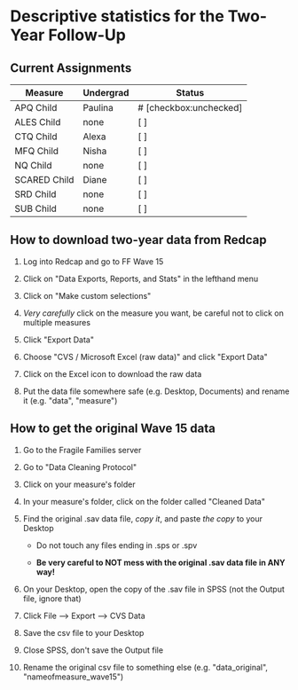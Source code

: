 # Descriptive statistics for the Two-Year Follow-Up

## Current Assignments

| Measure  | Undergrad | Status |
| --- | --- | --- |
| APQ Child | Paulina | # [checkbox:unchecked]|
| ALES Child | none | [ ] |
| CTQ Child | Alexa | [ ] |
| MFQ Child | Nisha | [ ] |
| NQ Child | none | [ ] |
| SCARED Child | Diane | [ ] |
| SRD Child | none | [ ] |
| SUB Child | none | [ ] |


## How to download two-year data from Redcap

1. Log into Redcap and go to FF Wave 15

2. Click on "Data Exports, Reports, and Stats" in the lefthand menu

3. Click on "Make custom selections"

4. *Very carefully* click on the measure you want, be careful not to click on multiple measures

5. Click "Export Data"

6. Choose "CVS / Microsoft Excel (raw data)" and click "Export Data"

7. Click on the Excel icon to download the raw data

8. Put the data file somewhere safe (e.g. Desktop, Documents) and rename it (e.g. "data", "measure")

## How to get the original Wave 15 data

1. Go to the Fragile Families server

2. Go to "Data Cleaning Protocol"

3. Click on your measure's folder

4. In your measure's folder, click on the folder called "Cleaned Data"

5. Find the original .sav data file, *copy it*, and paste *the copy* to your Desktop

   * Do not touch any files ending in .sps or .spv
  
   * **Be very careful to NOT mess with the original .sav data file in ANY way!**
  
6. On your Desktop, open the copy of the .sav file in SPSS (not the Output file, ignore that)

7. Click File --> Export --> CVS Data

8. Save the csv file to your Desktop

9. Close SPSS, don't save the Output file

10. Rename the original csv file to something else (e.g. "data_original", "nameofmeasure_wave15")

